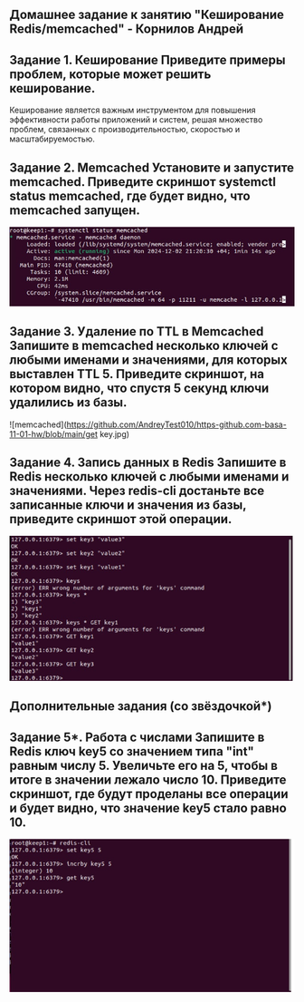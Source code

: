 Домашнее задание к занятию "Кеширование Redis/memcached" - Корнилов Андрей
-
Задание 1. Кеширование
Приведите примеры проблем, которые может решить кеширование.
-
Кеширование является важным инструментом для повышения эффективности работы приложений и систем, решая множество проблем, связанных с производительностью, скоростью и масштабируемостью.




Задание 2. Memcached
Установите и запустите memcached.
Приведите скриншот systemctl status memcached, где будет видно, что memcached запущен.
-
![memcached](https://github.com/AndreyTest010/https-github.com-basa-11-01-hw/blob/main/memcached.jpg)




Задание 3. Удаление по TTL в Memcached
Запишите в memcached несколько ключей с любыми именами и значениями, для которых выставлен TTL 5.
Приведите скриншот, на котором видно, что спустя 5 секунд ключи удалились из базы.
-
![memcached](https://github.com/AndreyTest010/https-github.com-basa-11-01-hw/blob/main/get key.jpg)




Задание 4. Запись данных в Redis
Запишите в Redis несколько ключей с любыми именами и значениями.
Через redis-cli достаньте все записанные ключи и значения из базы, приведите скриншот этой операции.
-
![redis](https://github.com/AndreyTest010/https-github.com-basa-11-01-hw/blob/main/redis.jpg)


Дополнительные задания (со звёздочкой*)
-
Задание 5*. Работа с числами
Запишите в Redis ключ key5 со значением типа "int" равным числу 5. Увеличьте его на 5, чтобы в итоге в значении лежало число 10.
Приведите скриншот, где будут проделаны все операции и будет видно, что значение key5 стало равно 10.
-
![incrby](https://github.com/AndreyTest010/https-github.com-basa-11-01-hw/blob/main/incrby.jpg)
